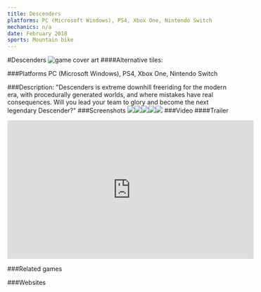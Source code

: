 ```yaml
---
title: Descenders
platforms: PC (Microsoft Windows), PS4, Xbox One, Nintendo Switch
mechanics: n/a
date: February 2018
sports: Mountain bike
---
```

#Descenders
![game cover art](//images.igdb.com/igdb/image/upload/t_cover_big/ouo8qsui9yq0jjgg9gsy.jpg "Logo Title Text 1")
####Alternative tiles:

###Platforms
PC (Microsoft Windows), PS4, Xbox One, Nintendo Switch

###Description:
"Descenders is extreme downhill freeriding for the modern era, with procedurally generated worlds, and where mistakes have real consequences. Will you lead your team to glory and become the next legendary Descender?"
###Screenshots
<a target="_blank" href="//images.igdb.com/igdb/image/upload/t_cover_big/pamxalkhkahu6zfraazn.jpg"><img src="//images.igdb.com/igdb/image/upload/t_thumb/pamxalkhkahu6zfraazn.jpg"/></a><a target="_blank" href="//images.igdb.com/igdb/image/upload/t_cover_big/mlmliyrb55fhoskzxp4y.jpg"><img src="//images.igdb.com/igdb/image/upload/t_thumb/mlmliyrb55fhoskzxp4y.jpg"/></a><a target="_blank" href="//images.igdb.com/igdb/image/upload/t_cover_big/sglj0xpx08jp0rgmp3dp.jpg"><img src="//images.igdb.com/igdb/image/upload/t_thumb/sglj0xpx08jp0rgmp3dp.jpg"/></a><a target="_blank" href="//images.igdb.com/igdb/image/upload/t_cover_big/mmxpgmc475hhr9cdnagt.jpg"><img src="//images.igdb.com/igdb/image/upload/t_thumb/mmxpgmc475hhr9cdnagt.jpg"/></a><a target="_blank" href="//images.igdb.com/igdb/image/upload/t_cover_big/sf3wcnqe59prrfe9gdnz.jpg"><img src="//images.igdb.com/igdb/image/upload/t_thumb/sf3wcnqe59prrfe9gdnz.jpg"/></a>
###Video
####Trailer

<iframe width="560" height="315" src="https://www.youtube.com/embed/7AqS1YdN6n8" frameborder="0" allowfullscreen></iframe>

###Related games

###Websites

